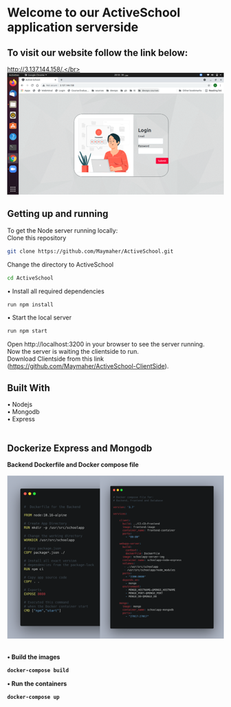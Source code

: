 # Welcome to our ActiveSchool application serverside
## To visit our website follow the link below:
http://3.137.144.158/.</br> 
</br>
![](img/loginPage.png) 
</br>
## Getting up and running
To get the Node server running locally: </br> 
  Clone this repository
  ```sh
  git clone https://github.com/Maymaher/ActiveSchool.git
  ```
  Change the directory to	ActiveSchool  
  ```sh
  cd ActiveSchool 
  ```
  •	Install all required dependencies
  ```sh
  run npm install
  ```
  • Start the local server
  ```sh
  run npm start
  ```
  Open http://localhost:3200 in your browser to see the server running. </br> 
Now the server is waiting the clientside to run. </br> 
Download Clientside from this link (https://github.com/Maymaher/ActiveSchool-ClientSide). </br> 
 
## Built With
  •	Nodejs  </br> 
  •	Mongodb </br> 
  •	Express </br> 
   <br/>
## Dockerize Express and Mongodb
<b>Backend Dockerfile and Docker compose file<b></br> 
  </br> 
  ![](img/docker&compose.png) </br> 
  </br> 
  
  • Build the images 
  ```sh
  docker-compose build 
  ```
  • Run the containers 
  ```sh
  docker-compose up  
  ```

